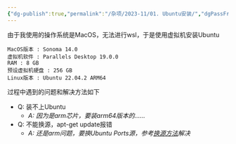 ```yaml
---
{"dg-publish":true,"permalink":"/杂项/2023-11/01. Ubuntu安装/","dgPassFrontmatter":true}
---
```


由于我使用的操作系统是MacOS，无法进行wsl，于是使用虚拟机安装Ubuntu

```
MacOS版本 : Sonoma 14.0
虚拟机软件 : Parallels Desktop 19.0.0
RAM : 8 GB
预设虚拟机硬盘 : 256 GB
Linux版本 : Ubuntu 22.04.2 ARM64
```

过程中遇到的问题和解决方法如下
- Q: 装不上Ubuntu
	- *A: 因为是arm芯片，要装arm64版本的……*
- Q: 不能换源，apt-get update报错
	- *A: 还是arm问题，要换Ubuntu Ports源，参考[换源方法](https://blog.csdn.net/ckzuishuai/article/details/129188133)解决*